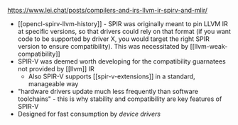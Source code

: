https://www.lei.chat/posts/compilers-and-irs-llvm-ir-spirv-and-mlir/
- [[opencl-spirv-llvm-history]] - SPIR was originally meant to pin LLVM IR at specific versions, so that drivers could rely on that format (if you want code to be supported by driver X, you would target the right SPIR version to ensure compatibility). This was necessitated by [[llvm-weak-compatibility]]
- SPIR-V was deemed worth developing for the compatibility guarnatees not provided by [[llvm]] IR
	- Also SPIR-V supports [[spir-v-extensions]] in a standard, manageable way
- "hardware drivers update much less frequently than software toolchains" - this is why stability and compatibility are key features of SPIR-V
- Designed for fast consumption by *device drivers*
